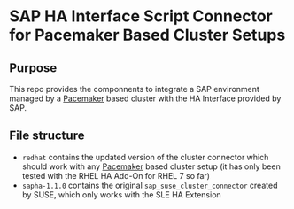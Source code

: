 # SAP HA Interface Script Connector for Pacemaker Based Cluster Setups
## Purpose
This repo provides the componnents to integrate a SAP environment managed by a [Pacemaker](https://wiki.clusterlabs.org/wiki/Pacemaker) based cluster with the HA Interface provided by SAP.

## File structure
  * `redhat` contains the updated version of the cluster connector which should work with any [Pacemaker](https://wiki.clusterlabs.org/wiki/Pacemaker) based cluster setup (it has only been tested with the RHEL HA Add-On for RHEL 7 so far)
  * `sapha-1.1.0` contains the original `sap_suse_cluster_connector` created by SUSE, which only works with the SLE HA Extension

